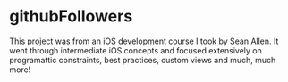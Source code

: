 # githubFollowers

This project was from an iOS development course I took by Sean Allen. It went through intermediate iOS concepts and focused extensively on programattic constraints,
best practices, custom views and much, much more! 
